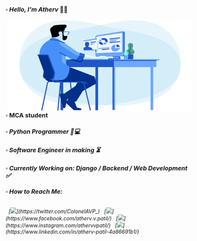 ### ▫️ <em> Hello, I'm Atherv </em> 🤘🏻 

<div>
<img width=500px height=250px align="right" src="https://raw.githubusercontent.com/ColonelAVP/ColonelAVP/master/1_BU7f02LeQeELztqxa8eCmw.gif" />
  </div>

### ▫️ MCA student
### <em> ▫️ Python Programmer 🐍💻
### <em> ▫️ Software Engineer in making </em> ⏳
### <em> ▫️ Currently Working on: Django / Backend / Web Development  </em> ✅
### <em> ▫️ How to Reach Me: </em>
  <br>
   &nbsp; [<img height="25" src="https://img.shields.io/badge/twitter-%231DA1F2.svg?&style=for-the-badge&logo=twitter&logoColor=black" />](https://twitter.com/ColonelAVP_)
&nbsp; [<img height="25" src="https://img.shields.io/badge/Facebook-1877F2?style=for-the-badge&logo=facebook&logoColor=black" />](https://www.facebook.com/atherv.v.patil/)
&nbsp; [<img height="25" src="https://img.shields.io/badge/Instagram-B80C31?style=for-the-badge&logo=instagram&logoColor=black" />](https://www.instagram.com/athervvpatil/)
&nbsp; [<img height="25" src="https://img.shields.io/badge/linkedin-blue.svg?&style=for-the-badge&logo=linkedin&logoColor=black" />](https://www.linkedin.com/in/atherv-patil-4a86691b1/)
  </br>

